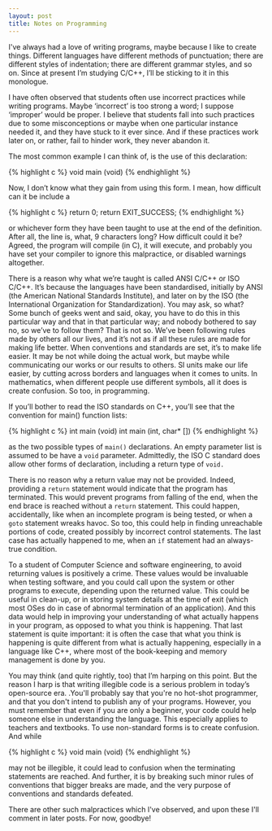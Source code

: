 ```yaml
---
layout: post
title: Notes on Programming
---
```


I've always had a love of writing programs, maybe because I like to create
things. Different languages have different methods of punctuation; there are
different styles of indentation; there are different grammar styles, and so on.
Since at present I’m studying C/C++, I’ll be sticking to it in this monologue.

I have often observed that students often use incorrect practices while writing
programs. Maybe ‘incorrect’ is too strong a word; I suppose ‘improper’ would be
proper. I believe that students fall into such practices due to some
misconceptions or maybe when one particular instance needed it, and they have
stuck to it ever since. And if these practices work later on, or rather, fail to
hinder work, they never abandon it.

The most common example I can think of, is the use of this declaration:

{% highlight c %}
void main (void)
{% endhighlight %}

Now, I don’t know what they gain from using this form. I mean, how difficult can
it be include a

{% highlight c %}
return 0;
return EXIT_SUCCESS;
{% endhighlight %}

or whichever form they have been taught to use at the end of the definition.
After all, the line is, what, 9 characters long? How difficult could it be?
Agreed, the program will compile (in C), it will execute, and probably you have
set your compiler to ignore this malpractice, or disabled warnings altogether.

There is a reason why what we’re taught is called ANSI C/C++ or ISO C/C++. It’s
because the languages have been standardised, initially by ANSI (the American
National Standards Institute), and later on by the ISO (the International
Organization for Standardization). You may ask, so what? Some bunch of geeks
went and said, okay, you have to do this in this particular way and that in that
particular way; and nobody bothered to say no, so we’ve to follow them? That is
not so. We’ve been following rules made by others all our lives, and it’s not as
if all these rules are made for making life better. When conventions and
standards are set, it’s to make life easier. It may be not while doing the
actual work, but maybe while communicating our works or our results to others.
SI units make our life easier, by cutting across borders and languages when it
comes to units. In mathematics, when different people use different symbols, all
it does is create confusion. So too, in programming.

If you’ll bother to read the ISO standards on C++, you’ll see that the
convention for main() function lists:

{% highlight c %}
int main (void)
int main (int, char* [])
{% endhighlight %}

as the two possible types of `main()` declarations. An empty parameter list is
assumed to be have a `void` parameter. Admittedly, the ISO C standard does allow
other forms of declaration, including a return type of `void.`

There is no reason why a return value may not be provided. Indeed, providing a
`return` statement would indicate that the program has terminated. This would
prevent programs from falling of the end, when the end brace is reached without
a `return` statement. This could happen, accidentally, like when an incomplete
program is being tested, or when a `goto` statement wreaks havoc. So too, this
could help in finding unreachable portions of code, created possibly by
incorrect control statements. The last case has actually happened to me, when an
`if` statement had an always-true condition.

To a student of Computer Science and software engineering, to avoid returning
values is positively a crime. These values would be invaluable when testing
software, and you could call upon the system or other programs to execute,
depending upon the returned value. This could be useful in clean-up, or in
storing system details at the time of exit (which most OSes do in case of
abnormal termination of an application).  And this data would help in improving
your understanding of what actually happens in your program, as opposed to what
you think is happening. That last statement is quite important: it is often the
case that what you think is happening is quite different from what is actually
happening, especially in a language like C++, where most of the book-keeping and
memory management is done by you.

You may think (and quite rightly, too) that I’m harping on this point.  But the
reason I harp is that writing illegible code is a serious problem in today’s
open-source era. .You'll probably say that you're no hot-shot programmer, and
that you don't intend to publish any of your programs. However, you must
remember that even if you are only a beginner, your code could help someone else
in understanding the language. This especially applies to teachers and
textbooks. To use non-standard forms is to create confusion. And while

{% highlight c %}
void main (void)
{% endhighlight %}

may not be illegible, it could lead to confusion when the terminating statements
are reached. And further, it is by breaking such minor rules of conventions that
bigger breaks are made, and the very purpose of conventions and standards
defeated.

There are other such malpractices which I've observed, and upon these I'll
comment in later posts. For now, goodbye!

